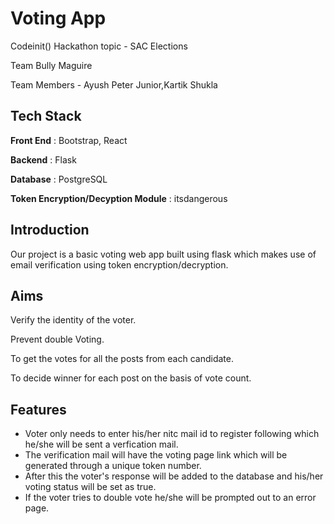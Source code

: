 
# Voting App

Codeinit() Hackathon topic - SAC Elections

Team Bully Maguire

Team Members - Ayush Peter Junior,Kartik Shukla 


## Tech Stack

**Front End** : Bootstrap, React

**Backend** : Flask

**Database** : PostgreSQL
  
**Token Encryption/Decyption Module** : itsdangerous
## Introduction

Our project is a basic voting web app built using flask which makes use of email 
verification using token encryption/decryption.

  
## Aims

Verify the identity of the voter.

Prevent double Voting.

To get the votes for all the posts from each candidate.

To decide winner for each post on the basis of vote count.




  
## Features

- Voter only needs to enter his/her nitc mail id to register following which he/she will be sent a verfication mail.
- The verification mail will have the voting page link which will be generated through a unique token number.
- After this the voter's response will be added to the database and his/her voting status will be set as true.
- If the voter tries to double vote he/she will be prompted out to an error page.

  
